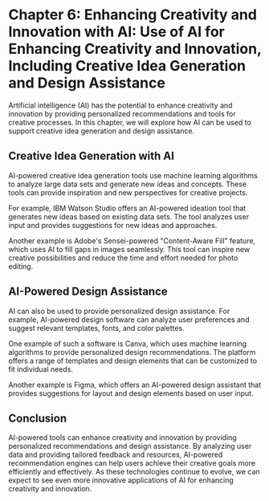 Chapter 6: Enhancing Creativity and Innovation with AI: Use of AI for Enhancing Creativity and Innovation, Including Creative Idea Generation and Design Assistance
===================================================================================================================================================================

Artificial intelligence (AI) has the potential to enhance creativity and innovation by providing personalized recommendations and tools for creative processes. In this chapter, we will explore how AI can be used to support creative idea generation and design assistance.

Creative Idea Generation with AI
--------------------------------

AI-powered creative idea generation tools use machine learning algorithms to analyze large data sets and generate new ideas and concepts. These tools can provide inspiration and new perspectives for creative projects.

For example, IBM Watson Studio offers an AI-powered ideation tool that generates new ideas based on existing data sets. The tool analyzes user input and provides suggestions for new ideas and approaches.

Another example is Adobe's Sensei-powered "Content-Aware Fill" feature, which uses AI to fill gaps in images seamlessly. This tool can inspire new creative possibilities and reduce the time and effort needed for photo editing.

AI-Powered Design Assistance
----------------------------

AI can also be used to provide personalized design assistance. For example, AI-powered design software can analyze user preferences and suggest relevant templates, fonts, and color palettes.

One example of such a software is Canva, which uses machine learning algorithms to provide personalized design recommendations. The platform offers a range of templates and design elements that can be customized to fit individual needs.

Another example is Figma, which offers an AI-powered design assistant that provides suggestions for layout and design elements based on user input.

Conclusion
----------

AI-powered tools can enhance creativity and innovation by providing personalized recommendations and design assistance. By analyzing user data and providing tailored feedback and resources, AI-powered recommendation engines can help users achieve their creative goals more efficiently and effectively. As these technologies continue to evolve, we can expect to see even more innovative applications of AI for enhancing creativity and innovation.
